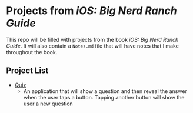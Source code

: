 # Projects from _iOS: Big Nerd Ranch Guide_

This repo will be filled with projects from the book _iOS: Big Nerd Ranch Guide_. It will also contain a `Notes.md` file that will have notes that I make throughout the book.

## Project List

- [Quiz](https://github.com/maeganjwilson/BigNerdRanch/tree/master/Quiz)
  - An application that will show a question and then reveal the answer when the user taps a button. Tapping another button will show the user a new question
